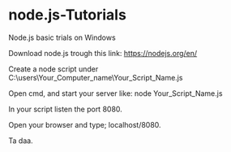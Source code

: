 # node.js-Tutorials
Node.js basic trials on Windows

Download node.js trough this link: https://nodejs.org/en/

Create a node script under C:\users\Your_Computer_name\Your_Script_Name.js

Open cmd, and start your server like: node Your_Script_Name.js

In your script listen the port 8080.

Open your browser and type; localhost/8080.

Ta daa.
